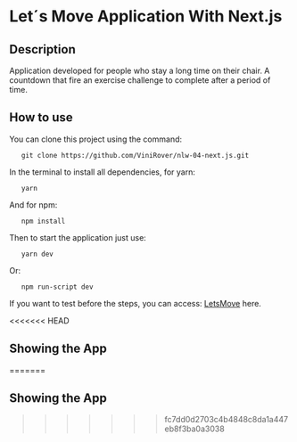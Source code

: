 # Let´s Move Application With Next.js

## Description

Application developed for people who stay a long time on their chair. A countdown that fire an exercise challenge to complete after 
a period of time.

## How to use

You can clone this project using the command:

 ```
    git clone https://github.com/ViniRover/nlw-04-next.js.git
 ```
 
 In the terminal to install all dependencies, for yarn:
 
 ```
    yarn  
 ```
 
 And for npm:
 
 ```
    npm install
 ```
 
 Then to start the application just use:
 
  
 ```
    yarn dev
 ```
 
 Or:
 
  
 ```
    npm run-script dev
 ```
 
 If you want to test before the steps, you can access: [LetsMove](https://letsmove.vercel.app/) here.
 
<<<<<<< HEAD
 ## Showing the App
=======
 ## Showing the App
>>>>>>> fc7dd0d2703c4b4848c8da1a447eb8f3ba0a3038
